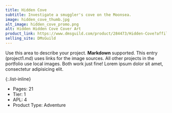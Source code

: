 ```yaml
---
title: Hidden Cove
subtitle: Investigate a smuggler's cove on the Moonsea.
image: hidden_cove_thumb.jpg
alt_image: hidden_cove_promo.png
alt: Hidden Hidden Cove Cover Art
product_link: https://www.dmsguild.com/product/284473/Hidden-Cove?affiliate_id=1739130
selling_site: DMsGuild
---
```

Use this area to describe your project. **Markdown** supported. This entry (project1.md) uses links for the image sources. All other projects in the portfolio use local images. Both work just fine! Lorem ipsum dolor sit amet, consectetur adipisicing elit. 

{:.list-inline}
- Pages: 21
- Tier: 1
- APL: 4
- Product Type: Adventure
